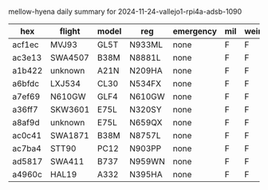 mellow-hyena daily summary for 2024-11-24-vallejo1-rpi4a-adsb-1090

|hex|flight|model|reg|emergency|mil|weirdo|
|--|--|--|--|--|--|--|
|acf1ec|MVJ93|GL5T|N933ML|none|F|F|
|ac3e13|SWA4507|B38M|N8881L|none|F|F|
|a1b422|unknown|A21N|N209HA|none|F|F|
|a6bfdc|LXJ534|CL30|N534FX|none|F|F|
|a7ef69|N610GW|GLF4|N610GW|none|F|F|
|a36ff7|SKW3601|E75L|N320SY|none|F|F|
|a8af9d|unknown|E75L|N659QX|none|F|F|
|ac0c41|SWA1871|B38M|N8757L|none|F|F|
|ac7ba4|STT90|PC12|N903PP|none|F|F|
|ad5817|SWA411|B737|N959WN|none|F|F|
|a4960c|HAL19|A332|N395HA|none|F|F|
